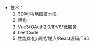 - 技术：
    1. 3D学习/地图技术栈
    2. 架构
    3. Vue3/OAuth2.0/IPV6/微服务
    4. LeetCode
    5. 性能优化/调试/埋点/React源码/TS5